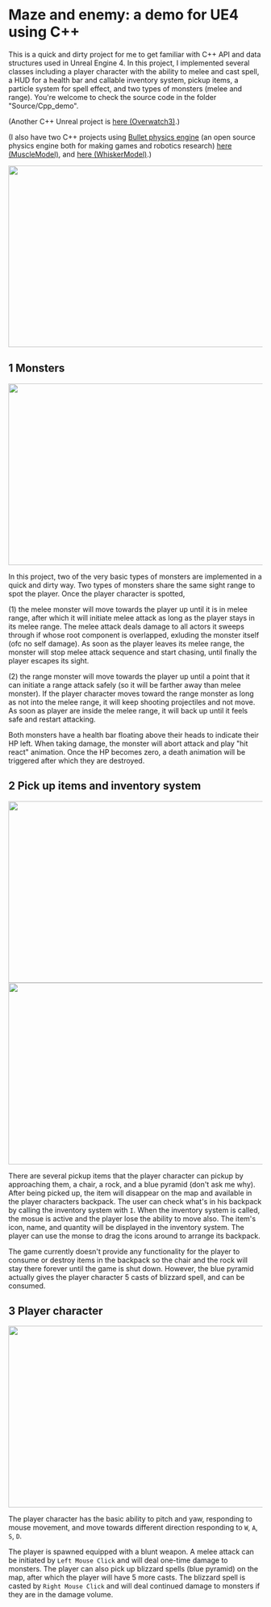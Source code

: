 # Maze and enemy: a demo for UE4 using C++

This is a quick and dirty project for me to get familiar with C++ API and data structures used in Unreal Engine 4. In this project, I implemented several classes including a player character with the ability to melee and cast spell, a HUD for a health bar and callable inventory system, pickup items, a particle system for spell effect, and two types of monsters (melee and range). You're welcome to check the source code in the folder "Source/Cpp_demo".

(Another C++ Unreal project is [here (Overwatch3)](https://github.com/legenary/overwatch3).)

(I also have two C++ projects using [Bullet physics engine](https://pybullet.org/wordpress/) (an open source physics engine both for making games and robotics research) [here (MuscleModel)](https://github.com/legenary/MuscleModel), and [here (WhiskerModel)](https://github.com/legenary/WhiskerModel).)

<img src="Documents/maze.PNG" height="360px" width="615px" >

## 1 Monsters

<img src="Documents/monsters.PNG" height="360px" width="615px" >

In this project, two of the very basic types of monsters are implemented in a quick and dirty way. Two types of monsters share the same sight range to spot the player. Once the player character is spotted, 

(1) the melee monster will move towards the player up until it is in melee range, after which it will initiate melee attack as long as the player stays in its melee range. The melee attack deals damage to all actors it sweeps through if whose root component is overlapped, exluding the monster itself (ofc no self damage). As soon as the player leaves its melee range, the monster will stop melee attack sequence and start chasing, until finally the player escapes its sight.

(2) the range monster will move towards the player up until a point that it can initiate a range attack safely (so it will be farther away than melee monster). If the player character moves toward the range monster as long as not into the melee range, it will keep shooting projectiles and not move. As soon as player are inside the melee range, it will back up until it feels safe and restart attacking. 

Both monsters have a health bar floating above their heads to indicate their HP left. When taking damage, the monster will abort attack and play "hit react" animation. Once the HP becomes zero, a death animation will be triggered after which they are destroyed.

## 2 Pick up items and inventory system

<img src="Documents/pickup.PNG" height="360px" width="615px" >
<img src="Documents/inventory.PNG" height="360px" width="615px" >

There are several pickup items that the player character can pickup by approaching them, a chair, a rock, and a blue pyramid (don't ask me why). After being picked up, the item will disappear on the map and available in the player characters backpack. The user can check what's in his backpack by calling the inventory system with `I`. When the inventory system is called, the mosue is active and the player lose the ability to move also. The item's icon, name, and quantity will be displayed in the inventory system. The player can use the monse to drag the icons around to arrange its backpack.

The game currently doesn't provide any functionality for the player to consume or destroy items in the backpack so the chair and the rock will stay there forever until the game is shut down. However, the blue pyramid actually gives the player character 5 casts of blizzard spell, and can be consumed.

## 3 Player character

<img src="Documents/particles.PNG" height="360px" width="615px" >

The player character has the basic ability to pitch and yaw, responding to mouse movement, and move towards different direction responding to `W`, `A`, `S`, `D`.

The player is spawned equipped with a blunt weapon. A melee attack can be initiated by `Left Mouse Click` and will deal one-time damage to monsters. The player can also pick up blizzard spells (blue pyramid) on the map, after which the player will have 5 more casts. The blizzard spell is casted by `Right Mouse Click` and will deal continued damage to monsters if they are in the damage volume. 





